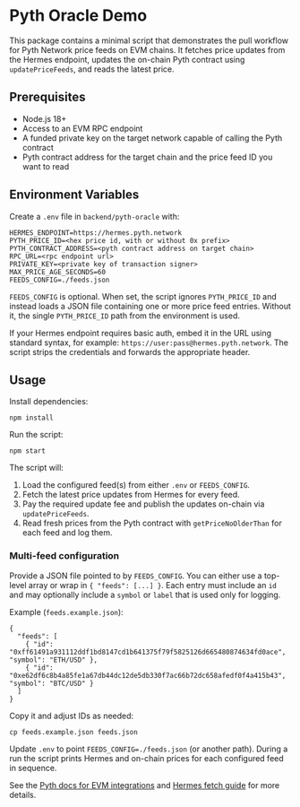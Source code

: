 # Pyth Oracle Demo

This package contains a minimal script that demonstrates the pull workflow for Pyth Network price feeds on EVM chains. It fetches price updates from the Hermes endpoint, updates the on-chain Pyth contract using `updatePriceFeeds`, and reads the latest price.

## Prerequisites

- Node.js 18+
- Access to an EVM RPC endpoint
- A funded private key on the target network capable of calling the Pyth contract
- Pyth contract address for the target chain and the price feed ID you want to read

## Environment Variables

Create a `.env` file in `backend/pyth-oracle` with:

```
HERMES_ENDPOINT=https://hermes.pyth.network
PYTH_PRICE_ID=<hex price id, with or without 0x prefix>
PYTH_CONTRACT_ADDRESS=<pyth contract address on target chain>
RPC_URL=<rpc endpoint url>
PRIVATE_KEY=<private key of transaction signer>
MAX_PRICE_AGE_SECONDS=60
FEEDS_CONFIG=./feeds.json
```

`FEEDS_CONFIG` is optional. When set, the script ignores `PYTH_PRICE_ID` and instead loads a JSON file containing one or more price feed entries. Without it, the single `PYTH_PRICE_ID` path from the environment is used.

If your Hermes endpoint requires basic auth, embed it in the URL using standard syntax, for example: `https://user:pass@hermes.pyth.network`. The script strips the credentials and forwards the appropriate header.

## Usage

Install dependencies:

```
npm install
```

Run the script:

```
npm start
```

The script will:

1. Load the configured feed(s) from either `.env` or `FEEDS_CONFIG`.
2. Fetch the latest price updates from Hermes for every feed.
3. Pay the required update fee and publish the updates on-chain via `updatePriceFeeds`.
4. Read fresh prices from the Pyth contract with `getPriceNoOlderThan` for each feed and log them.

### Multi-feed configuration

Provide a JSON file pointed to by `FEEDS_CONFIG`. You can either use a top-level array or wrap in `{ "feeds": [...] }`. Each entry must include an `id` and may optionally include a `symbol` or `label` that is used only for logging.

Example (`feeds.example.json`):

```
{
  "feeds": [
    { "id": "0xff61491a931112ddf1bd8147cd1b641375f79f5825126d665480874634fd0ace", "symbol": "ETH/USD" },
    { "id": "0xe62df6c8b4a85fe1a67db44dc12de5db330f7ac66b72dc658afedf0f4a415b43", "symbol": "BTC/USD" }
  ]
}
```

Copy it and adjust IDs as needed:

```
cp feeds.example.json feeds.json
```

Update `.env` to point `FEEDS_CONFIG=./feeds.json` (or another path). During a run the script prints Hermes and on-chain prices for each configured feed in sequence.

See the [Pyth docs for EVM integrations](https://docs.pyth.network/price-feeds/use-real-time-data/evm) and [Hermes fetch guide](https://docs.pyth.network/price-feeds/fetch-price-updates) for more details.
